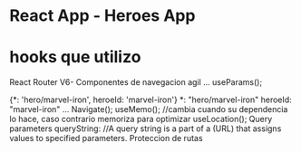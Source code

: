 # React App - Heroes App
# hooks que utilizo
React Router V6- Componentes de navegacion agil
...
useParams();

{*: 'hero/marvel-iron', heroeId: 'marvel-iron'}
*: "hero/marvel-iron"
heroeId: "marvel-iron"
...
Navigate();
useMemo(); //cambia cuando su dependencia lo hace, caso contrario memoriza para optimizar
useLocation();
Query parameters
queryString: //A query string is a part of a (URL) that assigns values to specified parameters.
Proteccion de rutas

